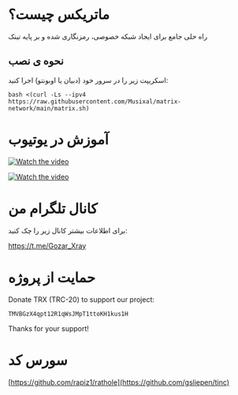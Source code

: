 # ماتریکس چیست؟

راه حلی جامع برای ایجاد شبکه خصوصی، رمزنگاری شده و بر پایه تینک

## نحوه ی نصب


اسکریپت زیر را در سرور خود (دبیان یا اوبونتو) اجرا کنید:

```
bash <(curl -Ls --ipv4 https://raw.githubusercontent.com/Musixal/matrix-network/main/matrix.sh)

```

# آموزش در یوتیوب

[![Watch the video](https://img.youtube.com/vi/1c5gKMniWtM/0.jpg)](https://www.youtube.com/watch?v=1c5gKMniWtM)

[![Watch the video](https://img.youtube.com/vi/5iJEiD1HkXM/0.jpg)](https://www.youtube.com/watch?v=5iJEiD1HkXM)



# کانال تلگرام من
برای اطلاعات بیشتر کانال زیر را چک کنید:

https://t.me/Gozar_Xray



 # حمایت از پروژه


Donate TRX (TRC-20) to support our project:
``` wallet
TMVBGzX4qpt12R1qWsJMpT1ttoKH1kus1H
```
Thanks for your support! 
        
# سورس کد

[https://github.com/rapiz1/rathole](https://github.com/gsliepen/tinc)
